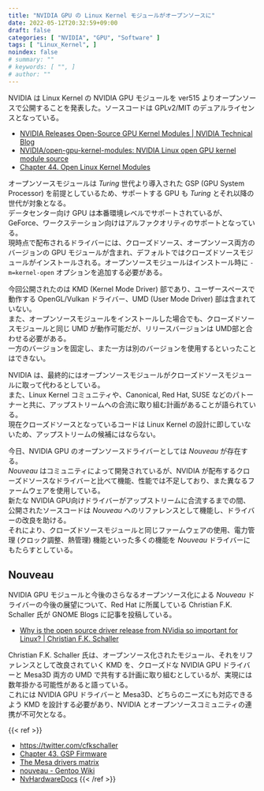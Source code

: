 ```yaml
---
title: "NVIDIA GPU の Linux Kernel モジュールがオープンソースに"
date: 2022-05-12T20:32:59+09:00
draft: false
categories: [ "NVIDIA", "GPU", "Software" ]
tags: [ "Linux_Kernel", ]
noindex: false
# summary: ""
# keywords: [ "", ]
# author: ""
---
```


NVIDIA は Linux Kernel の NVIDIA GPU モジュールを ver515 よりオープンソースで公開することを発表した。ソースコードは GPLv2/MIT のデュアルライセンスとなっている。  

 * [NVIDIA Releases Open-Source GPU Kernel Modules | NVIDIA Technical Blog](https://developer.nvidia.com/blog/nvidia-releases-open-source-gpu-kernel-modules/)
 * [NVIDIA/open-gpu-kernel-modules: NVIDIA Linux open GPU kernel module source](https://github.com/NVIDIA/open-gpu-kernel-modules)
 * [Chapter 44. Open Linux Kernel Modules](http://us.download.nvidia.com/XFree86/Linux-x86_64/515.43.04/README/kernel_open.html)

オープンソースモジュールは *Turing* 世代より導入された GSP (GPU System Processor) を前提としているため、サポートする GPU も *Turing* とそれ以降の世代が対象となる。  
データセンター向け GPU は本番環境レベルでサポートされているが、GeForce、ワークステーション向けはアルファクオリティのサポートとなっている。  
現時点で配布されるドライバーには、クローズドソース、オープンソース両方のバージョンの GPU モジュールが含まれ、デフォルトではクローズドソースモジュールがインストールされる。オープンソースモジュールはインストール時に `-m=kernel-open` オプションを追加する必要がある。  

今回公開されたのは KMD (Kernel Mode Driver) 部であり、ユーザースペースで動作する OpenGL/Vulkan ドライバー、UMD (User Mode Driver) 部は含まれていない。  
また、オープンソースモジュールをインストールした場合でも、クローズドソースモジュールと同じ UMD が動作可能だが、リリースバージョンは UMD部と合わせる必要がある。  
一方のバージョンを固定し、また一方は別のバージョンを使用するといったことはできない。  

NVIDIA は、最終的にはオープンソースモジュールがクローズドソースモジュールに取って代わるとしている。  
また、Linux Kernel コミュニティや、Canonical, Red Hat, SUSE などのパトーナーと共に、アップストリームへの合流に取り組む計画があることが語られている。  
現在クローズドソースとなっているコードは Linux Kernel の設計に即していないため、アップストリームの候補にはならない。  

今日、NVIDIA GPU のオープンソースドライバーとしては *Nouveau* が存在する。  
*Nouveau* はコミュニティによって開発されているが、NVIDIA が配布するクローズドソースなドライバーと比べて機能、性能では不足しており、また異なるファームウェアを使用している。  
新たな NVIDIA GPU向けドライバーがアップストリームに合流するまでの間、公開されたソースコードは *Nouveau* へのリファレンスとして機能し、ドライバーの改良を助ける。  
それにより、クローズドソースモジュールと同じファームウェアの使用、電力管理 (クロック調整、熱管理) 機能といった多くの機能を *Nouveau* ドライバーにもたらすとしている。  

## Nouveau

NVIDIA GPU モジュールと今後のさらなるオープンソース化による *Nouveau* ドライバーの今後の展望について、Red Hat に所属している Christian F.K. Schaller 氏が GNOME Blogs に記事を投稿している。  

 * [Why is the open source driver release from NVidia so important for Linux? | Christian F.K. Schaller](https://blogs.gnome.org/uraeus/2022/05/11/why-is-the-open-source-driver-release-from-nvidia-so-important-for-linux/)

Christian F.K. Schaller 氏は、オープンソース化されたモジュール、それをリファレンスとして改良されていく KMD を、クローズドな NVIDIA GPU ドライバーと Mesa3D 両方の UMD で共有する計画に取り組むとしているが、実現には数年掛かる可能性があると語っている。  
これには NVIDIA GPU ドライバーと Mesa3D、どちらのニーズにも対応できるよう KMD を設計する必要があり、NVIDIA とオープンソースコミュニティの連携が不可欠となる。  

{{< ref >}}
 * <https://twitter.com/cfkschaller>
 * [Chapter 43. GSP Firmware](https://download.nvidia.com/XFree86/Linux-x86_64/515.43.04/README/gsp.html)
 * [The Mesa drivers matrix](https://mesamatrix.net/)
 * [nouveau - Gentoo Wiki](https://wiki.gentoo.org/wiki/Nouveau)
 * [NvHardwareDocs](https://nouveau.freedesktop.org/NvHardwareDocs.html)
{{< /ref >}}
